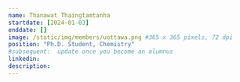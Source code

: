 ```yaml
---
name: Thanawat Thaingtamtanha
startdate: [2024-01-03]
enddate: []
image: /static/img/members/uottawa.png #365 x 365 pixels, 72 dpi
position: "Ph.D. Student, Chemistry"
#subsequent:  update once you become an alumnus
linkedin:
description:
---
```


